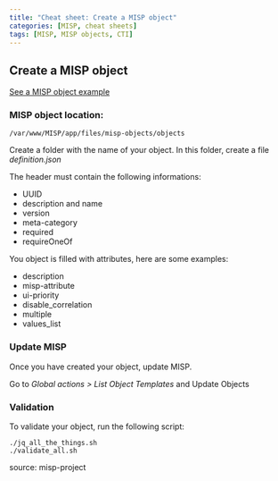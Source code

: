```yaml
---
title: "Cheat sheet: Create a MISP object"
categories: [MISP, cheat sheets]
tags: [MISP, MISP objects, CTI]
---
```


## Create a MISP object

[See a MISP object example](https://github.com/MISP/misp-objects/blob/main/objects/cookie/definition.json)

### MISP object location:

```
/var/www/MISP/app/files/misp-objects/objects
````

Create a folder with the name of your object. In this folder, create a file *definition.json*

The header must contain the following informations: 

-  UUID
- description and name
- version
- meta-category
- required
- requireOneOf

You object is filled with attributes, here are some examples: 

- description
- misp-attribute
- ui-priority
- disable_correlation
- multiple
- values_list

### Update MISP

Once you have created your object, update MISP.

Go to *Global actions > List Object Templates* and Update Objects

### Validation

To validate your object, run the following script:

```
./jq_all_the_things.sh
./validate_all.sh
````


source: misp-project